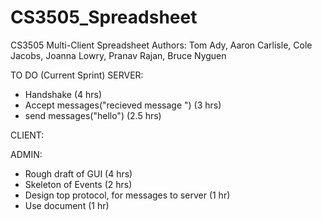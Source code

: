 # CS3505_Spreadsheet
CS3505 Multi-Client Spreadsheet
Authors: Tom Ady, Aaron Carlisle, Cole Jacobs, Joanna Lowry, Pranav Rajan, Bruce Nyguen

TO DO (Current Sprint)
SERVER:
- Handshake (4 hrs)
- Accept messages("recieved message ") (3 hrs)
- send messages("hello") (2.5 hrs)

CLIENT:


ADMIN:
- Rough draft of GUI (4 hrs)
- Skeleton of Events (2 hrs)
- Design top protocol, for messages to server (1 hr)
- Use document (1 hr)

